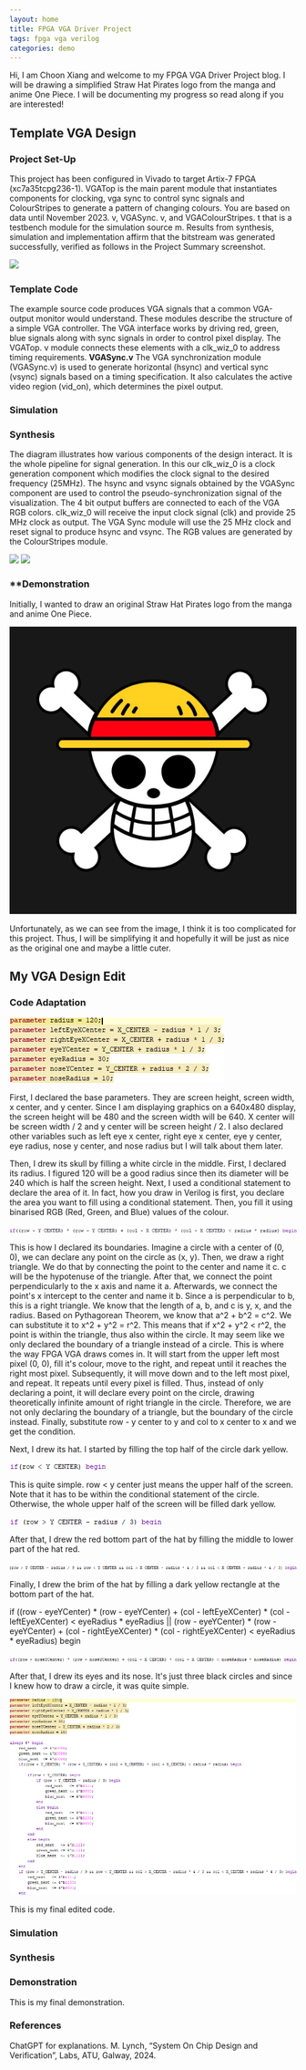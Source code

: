 ```yaml
---
layout: home
title: FPGA VGA Driver Project
tags: fpga vga verilog
categories: demo
---
```


Hi, I am Choon Xiang and welcome to my FPGA VGA Driver Project blog. I will be drawing a simplified Straw Hat Pirates logo from the manga and anime One Piece. I will be documenting my progress so read along if you are interested!

## **Template VGA Design**
### **Project Set-Up**

This project has been configured in Vivado to target Artix-7 FPGA (xc7a35tcpg236-1). VGATop is the main parent module that instantiates components for clocking, vga sync to control sync signals and ColourStripes to generate a pattern of changing colours. You are based on data until November 2023. v, VGASync. v, and VGAColourStripes. t that is a testbench module for the simulation source m. Results from synthesis, simulation and implementation affirm that the bitstream was generated successfully, verified as follows in the Project Summary screenshot.

<img src="https://raw.githubusercontent.com/melgineer/fpga-vga-verilog/main/docs/assets/images/VGAPrjSum.png">

### **Template Code**
The example source code produces VGA signals that a common VGA-output monitor would understand. These modules describe the structure of a simple VGA controller. The VGA interface works by driving red, green, blue signals along with sync signals in order to control pixel display. The VGATop. v module connects these elements with a clk_wiz_0 to address timing requirements.
**VGASync.v**
The VGA synchronization module (VGASync.v) is used to generate horizontal (hsync) and vertical sync (vsync) signals based on a timing specification. It also calculates the active video region (vid_on), which determines the pixel output.
### **Simulation**

### **Synthesis**
The diagram illustrates how various components of the design interact. It is the whole pipeline for signal generation. In this our clk_wiz_0 is a clock generation component which modifies the clock signal to the desired frequency (25MHz). The hsync and vsync signals obtained by the VGASync component are used to control the pseudo-synchronization signal of the visualization. The 4 bit output buffers are connected to each of the VGA RGB colors. clk_wiz_0 will receive the input clock signal (clk) and provide 25 MHz clock as output. The VGA Sync module will use the 25 MHz clock and reset signal to produce hsync and vsync. The RGB values are generated by the ColourStripes module.

<img src="https://raw.githubusercontent.com/melgineer/fpga-vga-verilog/main/docs/assets/images/Architecture%20Diagram.png">

<img src="https://raw.githubusercontent.com/melgineer/fpga-vga-verilog/main/docs/assets/images/Architecture%20Diagram%20(1).png">

### **Demonstration
Initially, I wanted to draw an original Straw Hat Pirates logo from the manga and anime One Piece.

<img src="https://raw.githubusercontent.com/ChoonXiangg/SOC-Project/refs/heads/main/docs/assets/images/Straw%20Hat%20Pirates%20Logo.webp">

Unfortunately, as we can see from the image, I think it is too complicated for this project. Thus, I will be simplifying it and hopefully it will be just as nice as the original one and maybe a little cuter.

## **My VGA Design Edit**

### **Code Adaptation**

<img src="https://raw.githubusercontent.com/ChoonXiangg/SOC-Project/refs/heads/main/docs/assets/images/Code.png">

First, I declared the base parameters. They are screen height, screen width, x center, and y center. Since I am displaying graphics on a 640x480 display, the screen height will be 480 and the screen width will be 640. X center will be screen width / 2 and y center will be screen height / 2. I also declared other variables such as left eye x center, right eye x center, eye y center, eye radius, nose y center, and nose radius but I will talk about them later.

Then, I drew its skull by filling a white circle in the middle. First, I declared its radius. I figured 120 will be a good radius since then its diameter will be 240 which is half the screen height. Next, I used a conditional statement to declare the area of it. In fact, how you draw in Verilog is first, you declare the area you want to fill using a conditional statement. Then, you fill it using binarised RGB (Red, Green, and Blue) values of the colour.

<img src="https://raw.githubusercontent.com/ChoonXiangg/SOC-Project/refs/heads/main/docs/assets/images/Code%20(1).png">

This is how I declared its boundaries. Imagine a circle with a center of (0, 0), we can declare any point on the circle as (x, y). Then, we draw a right triangle. We do that by connecting the point to the center and name it c. c will be the hypotenuse of the triangle. After that, we connect the point perpendicularly to the x axis and name it a. Afterwards, we connect the point's x intercept to the center and name it b. Since a is perpendicular to b, this is a right triangle. We know that the length of a, b, and c is y, x, and the radius. Based on Pythagorean Theorem, we know that a^2 + b^2 = c^2. We can substitute it to x^2 + y^2 = r^2. This means that if x^2 + y^2 < r^2, the point is within the triangle, thus also within the circle. It may seem like we only declared the boundary of a triangle instead of a circle. This is where the way FPGA VGA draws comes in. It will start from the upper left most pixel (0, 0), fill it's colour, move to the right, and repeat until it reaches the right most pixel. Subsequently, it will move down and to the left most pixel, and repeat. It repeats until every pixel is filled. Thus, instead of only declaring a point, it will declare every point on the circle, drawing theoretically infinite amount of right triangle in the circle. Therefore, we are not only declaring the boundary of a triangle, but the boundary of the circle instead. Finally, substitute row - y center to y and col to x center to x and we get the condition.  

Next, I drew its hat. I started by filling the top half of the circle dark yellow.

<img src="https://raw.githubusercontent.com/ChoonXiangg/SOC-Project/refs/heads/main/docs/assets/images/Code%20(2).png">

This is quite simple. row < y center just means the upper half of the screen. Note that it has to be within the conditional statement of the circle. Otherwise, the whole upper half of the screen will be filled dark yellow.

<img src="https://raw.githubusercontent.com/ChoonXiangg/SOC-Project/refs/heads/main/docs/assets/images/Code%20(3).png">

After that, I drew the red bottom part of the hat by filling the middle to lower part of the hat red. 

<img src="https://raw.githubusercontent.com/ChoonXiangg/SOC-Project/refs/heads/main/docs/assets/images/Code%20(4).png">

Finally, I drew the brim of the hat by filling a dark yellow rectangle at the bottom part of the hat.

if ((row - eyeYCenter) * (row - eyeYCenter) + (col - leftEyeXCenter) * (col - leftEyeXCenter) < eyeRadius * eyeRadius || (row - eyeYCenter) * (row - eyeYCenter) + (col - rightEyeXCenter) * (col - rightEyeXCenter) < eyeRadius * eyeRadius) begin

<img src="https://raw.githubusercontent.com/ChoonXiangg/SOC-Project/refs/heads/main/docs/assets/images/Code%20(5).png">

After that, I drew its eyes and its nose. It's just three black circles and since I knew how to draw a circle, it was quite simple.

<img src="https://raw.githubusercontent.com/ChoonXiangg/SOC-Project/refs/heads/main/docs/assets/images/Final%20Code.png">

This is my final edited code.
### **Simulation**

### **Synthesis**

### **Demonstration**
This is my final demonstration.
### **References**
ChatGPT for explanations.
M. Lynch, “System On Chip Design and Verification”, Labs, ATU, Galway, 2024.
